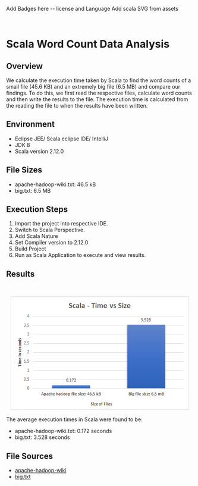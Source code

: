 Add Badges here -- license and Language
Add scala SVG from assets

<p align="center">
	<a href="#">
		<img src="" />
	</a>
</p>

# Scala Word Count Data Analysis

## Overview

We calculate the execution time taken by Scala to find the word counts of a small file (45.6 KB) and an extremely big file (6.5 MB) and compare our findings. To do this, we first read the respective files, calculate word counts and then write the results to the file. The execution time is calculated from the reading the file to when the results have been written.

## Environment

- Eclipse JEE/ Scala eclipse IDE/ IntelliJ
- JDK 8
- Scala version 2.12.0

## File Sizes

- apache-hadoop-wiki.txt: 46.5 kB
- big.txt: 6.5 MB 

## Execution Steps

1. Import the project into respective IDE.
2. Switch to Scala Perspective.
3. Add Scala Nature
4. Set Compiler version to 2.12.0
5. Build Project
6. Run as Scala Application to execute and view results.

## Results
 
<br>
<p align="center">
	<img src="scala-graph.png" link="#" title="Scala word count - Size vs Time chart" alt="Scala word count - Size vs Time chart">
</p>

The average execution times in Scala were found to be:

- apache-hadoop-wiki.txt: 0.172 seconds
- big.txt:  3.528 seconds

## File Sources

- [apache-hadoop-wiki](https://en.wikipedia.org/wiki/Apache_Hadoop)
- [big.txt](https://norvig.com/big.txt)